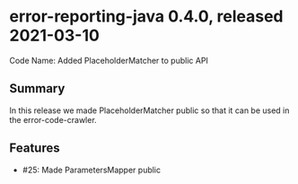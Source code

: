 # error-reporting-java 0.4.0, released 2021-03-10

Code Name: Added PlaceholderMatcher to public API

## Summary

In this release we made PlaceholderMatcher public so that it can be used in the error-code-crawler.

## Features

* #25: Made ParametersMapper public
